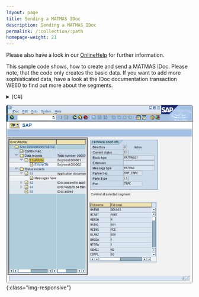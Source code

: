 ```yaml
---
layout: page
title: Sending a MATMAS IDoc
description: Sending a MATMAS IDoc
permalink: /:collection/:path
homepage-weight: 21
---
```


Please also have a look in our [OnlineHelp](https://help.theobald-software.com/en/) for further information.

This sample code shows, how to create and send a MATMAS IDoc.
Please note, that the code only creates the basic data. If you want to add more sophisticated data, have a look at the IDoc documentation transaction WE60 to find out more about the segments.

<details>
<summary>[C#]</summary>
{% highlight csharp %}
R3Connection con = new R3Connection("SAPServer",00,"SAPUser","Password","EN","800");
con.Open(false);
  
ERPConnect.Idocs.Idoc id = con.CreateEmptyIdoc("MATMAS01","");
  
// Fill header data
id.SNDPRN = "SMP_ERPC";
id.SNDPRT = "LS";
id.SNDPOR = "TRFC";
id.RCVPRN = "T90CLNT090";
id.RCVPRT = "LS";
id.MESTYP = "MATMAS";
  
// Fill basic data
ERPConnect.Idocs.IdocSegment e1maram = id.CreateSegment("E1MARAM");
e1maram.Fields["MATNR"].FieldValue = "DEV003"; // Material Number
e1maram.Fields["MTART"].FieldValue = "FERT"; // Material Type
e1maram.Fields["MATKL"].FieldValue = "001"; //  Material Group
e1maram.Fields["MEINS"].FieldValue = "PCE"; // Base Unit of Measure
e1maram.Fields["MBRSH"].FieldValue = "M"; // Industry sector
e1maram.Fields["BRGEW"].FieldValue = "1"; // Gross Weight
e1maram.Fields["NTGEW"].FieldValue = "1"; // Net Weight
e1maram.Fields["GEWEI"].FieldValue = "KG"; // Weight Unit
  
id.Segments.Add(e1maram);
  
// Fill text data
ERPConnect.Idocs.IdocSegment e1maktm = id.CreateSegment("E1MAKTM");
e1maktm.Fields["SPRAS"].FieldValue = "E"; // Language Key
e1maktm.Fields["MAKTX"].FieldValue = "my Article"; // Description Text
  
e1maram.ChildSegments.Add(e1maktm);
  
// Send IDoc
id.Send();
  
  
Console.WriteLine("Ready..");
Console.ReadLine();
{% endhighlight %}
</details>

![MatmasSend](/img/contents/MatmasSend.jpg){:class="img-responsive"}


